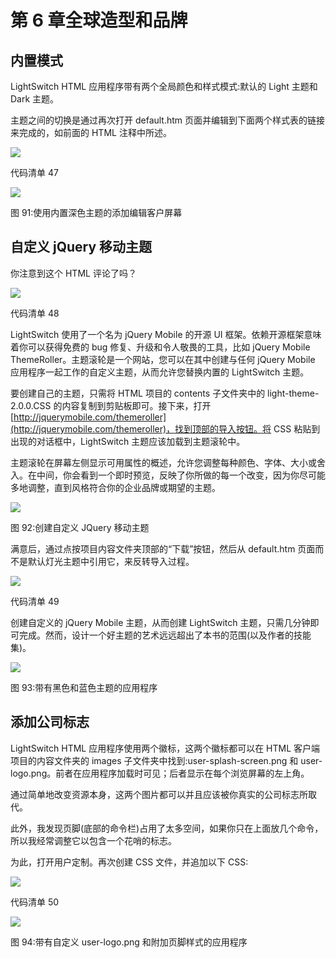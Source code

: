 # 第 6 章全球造型和品牌

## 内置模式

LightSwitch HTML 应用程序带有两个全局颜色和样式模式:默认的 Light 主题和 Dark 主题。

主题之间的切换是通过再次打开 default.htm 页面并编辑到下面两个样式表的链接来完成的，如前面的 HTML 注释中所述。

![](../Images/image139.png)

代码清单 47

![](../Images/image140.jpg)

图 91:使用内置深色主题的添加编辑客户屏幕

## 自定义 jQuery 移动主题

你注意到这个 HTML 评论了吗？

![](../Images/image141.png)

代码清单 48

LightSwitch 使用了一个名为 jQuery Mobile 的开源 UI 框架。依赖开源框架意味着你可以获得免费的 bug 修复、升级和令人敬畏的工具，比如 jQuery Mobile ThemeRoller。主题滚轮是一个网站，您可以在其中创建与任何 jQuery Mobile 应用程序一起工作的自定义主题，从而允许您替换内置的 LightSwitch 主题。

要创建自己的主题，只需将 HTML 项目的 contents 子文件夹中的 light-theme-2.0.0.CSS 的内容复制到剪贴板即可。接下来，打开[http://jquerymobile.com/themeroller](http://jquerymobile.com/themeroller)，找到顶部的导入按钮。将 CSS 粘贴到出现的对话框中，LightSwitch 主题应该加载到主题滚轮中。

主题滚轮在屏幕左侧显示可用属性的概述，允许您调整每种颜色、字体、大小或舍入。在中间，你会看到一个即时预览，反映了你所做的每一个改变，因为你尽可能多地调整，直到风格符合你的企业品牌或期望的主题。

![](../Images/image142.jpg)

图 92:创建自定义 JQuery 移动主题

满意后，通过点按项目内容文件夹顶部的“下载”按钮，然后从 default.htm 页面而不是默认灯光主题中引用它，来反转导入过程。

![](../Images/image143.png)

代码清单 49

创建自定义的 jQuery Mobile 主题，从而创建 LightSwitch 主题，只需几分钟即可完成。然而，设计一个好主题的艺术远远超出了本书的范围(以及作者的技能集)。

![](../Images/image144.jpg)

图 93:带有黑色和蓝色主题的应用程序

## 添加公司标志

LightSwitch HTML 应用程序使用两个徽标，这两个徽标都可以在 HTML 客户端项目的内容文件夹的 images 子文件夹中找到:user-splash-screen.png 和 user-logo.png。前者在应用程序加载时可见；后者显示在每个浏览屏幕的左上角。

通过简单地改变资源本身，这两个图片都可以并且应该被你真实的公司标志所取代。

此外，我发现页脚(底部的命令栏)占用了太多空间，如果你只在上面放几个命令，所以我经常调整它以包含一个花哨的标志。

为此，打开用户定制。再次创建 CSS 文件，并追加以下 CSS:

![](../Images/image145.png)

代码清单 50

![](../Images/image146.jpg)

图 94:带有自定义 user-logo.png 和附加页脚样式的应用程序